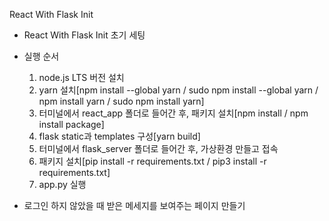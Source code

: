 React With Flask Init
  - React With Flask Init 초기 세팅
  - 실행 순서
    1. node.js LTS 버전 설치
    2. yarn 설치[npm install --global yarn / sudo npm install --global yarn / npm install yarn / sudo npm install yarn]
    2. 터미널에서 react_app 폴더로 들어간 후, 패키지 설치[npm install / npm install package]
    4. flask static과 templates 구성[yarn build]
    5. 터미널에서 flask_server 폴더로 들어간 후, 가상환경 만들고 접속 
    5. 패키지 설치[pip install -r requirements.txt / pip3 install -r requirements.txt]
    5. app.py 실행

  - 로그인 하지 않았을 때 받은 메세지를 보여주는 페이지 만들기
 